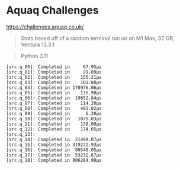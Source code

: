 # Aquaq Challenges

https://challenges.aquaq.co.uk/

> Stats based off of a random terminal run on an M1 Max, 32 GB, Ventura 13.3.1

> Python 3.11

```
[src.q_00]: Completed in     67.95µs
[src.q_01]: Completed in     29.09µs
[src.q_02]: Completed in    155.21µs
[src.q_03]: Completed in    101.80µs
[src.q_04]: Completed in 178976.06µs
[src.q_05]: Completed in    135.90µs
[src.q_06]: Completed in  19652.84µs
[src.q_07]: Completed in    114.20µs
[src.q_08]: Completed in    401.02µs
[src.q_09]: Completed in      6.20µs
[src.q_10]: Completed in   1075.03µs
[src.q_11]: Completed in    139.00µs
[src.q_12]: Completed in    174.05µs
[src.q_13]:
[src.q_14]: Completed in  21499.87µs
[src.q_15]: Completed in 319222.93µs
[src.q_16]: Completed in  80548.05µs
[src.q_17]: Completed in  53232.67µs
[src.q_18]: Completed in 806284.90µs
```
